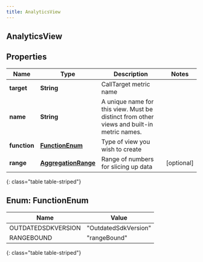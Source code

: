 ```yaml
---
title: AnalyticsView
---
```

## AnalyticsView


## Properties

| Name | Type | Description | Notes |
| ------------ | ------------- | ------------- | ------------- |
| **target** | **String** | CallTarget metric name |  |
| **name** | **String** | A unique name for this view. Must be distinct from other views and built-in metric names. |  |
| **function** | [**FunctionEnum**](#FunctionEnum) | Type of view you wish to create |  |
| **range** | [**AggregationRange**](AggregationRange.html) | Range of numbers for slicing up data |  [optional] |
{: class="table table-striped"}


<a name="FunctionEnum"></a>

## Enum: FunctionEnum

| Name | Value |
| ---- | ----- |
| OUTDATEDSDKVERSION | &quot;OutdatedSdkVersion&quot; |
| RANGEBOUND | &quot;rangeBound&quot; |
{: class="table table-striped"}


